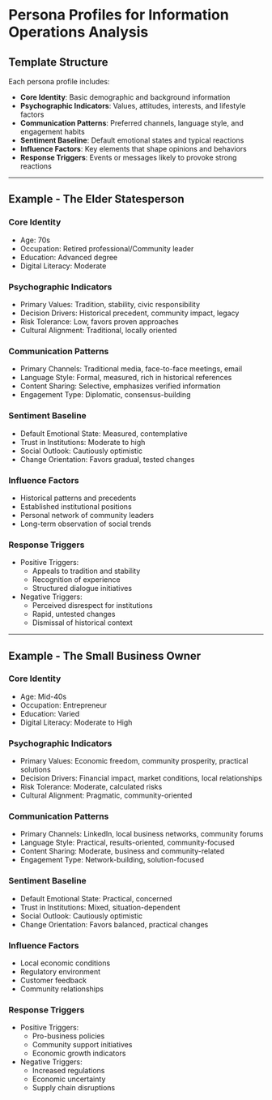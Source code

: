 # Persona Profiles for Information Operations Analysis

## Template Structure
Each persona profile includes:
- **Core Identity**: Basic demographic and background information
- **Psychographic Indicators**: Values, attitudes, interests, and lifestyle factors
- **Communication Patterns**: Preferred channels, language style, and engagement habits
- **Sentiment Baseline**: Default emotional states and typical reactions
- **Influence Factors**: Key elements that shape opinions and behaviors
- **Response Triggers**: Events or messages likely to provoke strong reactions

---

## Example - The Elder Statesperson
### Core Identity
- Age: 70s
- Occupation: Retired professional/Community leader
- Education: Advanced degree
- Digital Literacy: Moderate

### Psychographic Indicators
- Primary Values: Tradition, stability, civic responsibility
- Decision Drivers: Historical precedent, community impact, legacy
- Risk Tolerance: Low, favors proven approaches
- Cultural Alignment: Traditional, locally oriented

### Communication Patterns
- Primary Channels: Traditional media, face-to-face meetings, email
- Language Style: Formal, measured, rich in historical references
- Content Sharing: Selective, emphasizes verified information
- Engagement Type: Diplomatic, consensus-building

### Sentiment Baseline
- Default Emotional State: Measured, contemplative
- Trust in Institutions: Moderate to high
- Social Outlook: Cautiously optimistic
- Change Orientation: Favors gradual, tested changes

### Influence Factors
- Historical patterns and precedents
- Established institutional positions
- Personal network of community leaders
- Long-term observation of social trends

### Response Triggers
- Positive Triggers:
  * Appeals to tradition and stability
  * Recognition of experience
  * Structured dialogue initiatives
- Negative Triggers:
  * Perceived disrespect for institutions
  * Rapid, untested changes
  * Dismissal of historical context

---

## Example - The Small Business Owner
### Core Identity
- Age: Mid-40s
- Occupation: Entrepreneur
- Education: Varied
- Digital Literacy: Moderate to High

### Psychographic Indicators
- Primary Values: Economic freedom, community prosperity, practical solutions
- Decision Drivers: Financial impact, market conditions, local relationships
- Risk Tolerance: Moderate, calculated risks
- Cultural Alignment: Pragmatic, community-oriented

### Communication Patterns
- Primary Channels: LinkedIn, local business networks, community forums
- Language Style: Practical, results-oriented, community-focused
- Content Sharing: Moderate, business and community-related
- Engagement Type: Network-building, solution-focused

### Sentiment Baseline
- Default Emotional State: Practical, concerned
- Trust in Institutions: Mixed, situation-dependent
- Social Outlook: Cautiously optimistic
- Change Orientation: Favors balanced, practical changes

### Influence Factors
- Local economic conditions
- Regulatory environment
- Customer feedback
- Community relationships

### Response Triggers
- Positive Triggers:
  * Pro-business policies
  * Community support initiatives
  * Economic growth indicators
- Negative Triggers:
  * Increased regulations
  * Economic uncertainty
  * Supply chain disruptions 